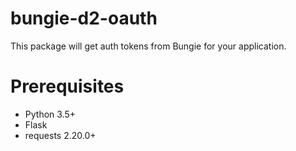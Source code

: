 # bungie-d2-oauth

This package will get auth tokens from Bungie for your application.

# Prerequisites

 - Python 3.5+
 - Flask
 - requests 2.20.0+